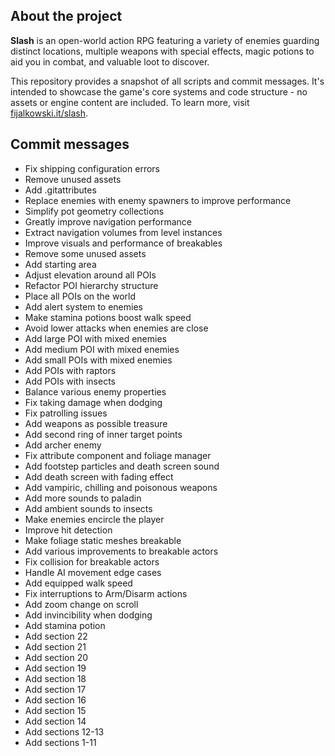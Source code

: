 ## About the project

**Slash** is an open-world action RPG featuring a variety of enemies guarding distinct locations, multiple weapons with special effects, magic potions to aid you in combat, and valuable loot to discover.

This repository provides a snapshot of all scripts and commit messages. It's intended to showcase the game's core systems and code structure - no assets or engine content are included. To learn more, visit [fijalkowski.it/slash](https://fijalkowski.it/slash).

## Commit messages

- Fix shipping configuration errors
- Remove unused assets
- Add .gitattributes
- Replace enemies with enemy spawners to improve performance
- Simplify pot geometry collections
- Greatly improve navigation performance
- Extract navigation volumes from level instances
- Improve visuals and performance of breakables
- Remove some unused assets
- Add starting area
- Adjust elevation around all POIs
- Refactor POI hierarchy structure
- Place all POIs on the world
- Add alert system to enemies
- Make stamina potions boost walk speed
- Avoid lower attacks when enemies are close
- Add large POI with mixed enemies
- Add medium POI with mixed enemies
- Add small POIs with mixed enemies
- Add POIs with raptors
- Add POIs with insects
- Balance various enemy properties
- Fix taking damage when dodging
- Fix patrolling issues
- Add weapons as possible treasure
- Add second ring of inner target points
- Add archer enemy
- Fix attribute component and foliage manager
- Add footstep particles and death screen sound
- Add death screen with fading effect
- Add vampiric, chilling and poisonous weapons
- Add more sounds to paladin
- Add ambient sounds to insects
- Make enemies encircle the player
- Improve hit detection
- Make foliage static meshes breakable
- Add various improvements to breakable actors
- Fix collision for breakable actors
- Handle AI movement edge cases
- Add equipped walk speed
- Fix interruptions to Arm/Disarm actions
- Add zoom change on scroll
- Add invincibility when dodging
- Add stamina potion
- Add section 22
- Add section 21
- Add section 20
- Add section 19
- Add section 18
- Add section 17
- Add section 16
- Add section 15
- Add section 14
- Add sections 12-13
- Add sections 1-11
